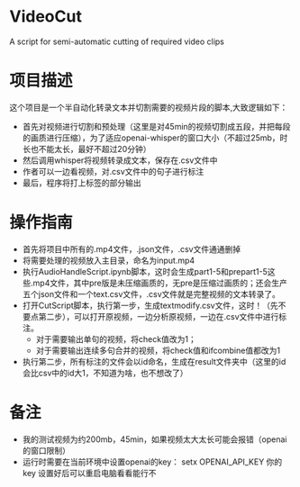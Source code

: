 # VideoCut
A script for semi-automatic cutting of required video clips

# 项目描述

这个项目是一个半自动化转录文本并切割需要的视频片段的脚本,大致逻辑如下：

* 首先对视频进行切割和预处理（这里是对45min的视频切割成五段，并把每段的画质进行压缩），为了适应openai-whisper的窗口大小（不超过25mb，时长也不能太长，最好不超过20分钟）
* 然后调用whisper将视频转录成文本，保存在.csv文件中
* 作者可以一边看视频，对.csv文件中的句子进行标注
* 最后，程序将打上标签的部分输出

# 操作指南

* 首先将项目中所有的.mp4文件，.json文件，.csv文件通通删掉
* 将需要处理的视频放入主目录，命名为input.mp4
* 执行AudioHandleScript.ipynb脚本，这时会生成part1-5和prepart1-5这些.mp4文件，其中pre版是未压缩画质的，无pre是压缩过画质的；还会生产五个json文件和一个text.csv文件，.csv文件就是完整视频的文本转录了。
* 打开CutScript脚本，执行第一步，生成textmodify.csv文件，这时！（先不要点第二步），可以打开原视频，一边分析原视频，一边在.csv文件中进行标注。
  * 对于需要输出单句的视频，将check值改为1；
  * 对于需要输出连续多句合并的视频，将check值和ifcombine值都改为1
* 执行第二步，所有标注的文件会以id命名，生成在result文件夹中（这里的id会比csv中的id大1，不知道为啥，也不想改了）

# 备注

* 我的测试视频为约200mb，45min，如果视频太大太长可能会报错（openai的窗口限制）
* 运行时需要在当前环境中设置openai的key：
  setx OPENAI_API_KEY  你的key
  设置好后可以重启电脑看看能行不
